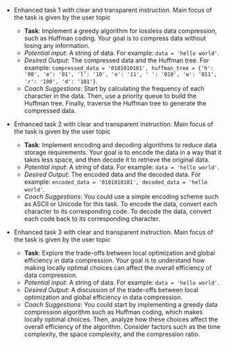 - Enhanced task 1 with clear and transparent instruction. Main focus of the task is given by the user topic
    
    - **Task**: Implement a greedy algorithm for lossless data compression, such as Huffman coding. Your goal is to compress data without losing any information.
    - _Potential input_: A string of data. For example: `data = 'hello world'`.
    - _Desired Output_: The compressed data and the Huffman tree. For example: `compressed_data = '0101010101', huffman_tree = {'h': '00', 'e': '01', 'l': '10', 'o': '11', ' ': '010', 'w': '011', 'r': '100', 'd': '101'}`.
    - _Coach Suggestions_: Start by calculating the frequency of each character in the data. Then, use a priority queue to build the Huffman tree. Finally, traverse the Huffman tree to generate the compressed data.
- Enhanced task 2 with clear and transparent instruction. Main focus of the task is given by the user topic
    
    - **Task**: Implement encoding and decoding algorithms to reduce data storage requirements. Your goal is to encode the data in a way that it takes less space, and then decode it to retrieve the original data.
    - _Potential input_: A string of data. For example: `data = 'hello world'`.
    - _Desired Output_: The encoded data and the decoded data. For example: `encoded_data = '0101010101', decoded_data = 'hello world'`.
    - _Coach Suggestions_: You could use a simple encoding scheme such as ASCII or Unicode for this task. To encode the data, convert each character to its corresponding code. To decode the data, convert each code back to its corresponding character.
- Enhanced task 3 with clear and transparent instruction. Main focus of the task is given by the user topic
    
    - **Task**: Explore the trade-offs between local optimization and global efficiency in data compression. Your goal is to understand how making locally optimal choices can affect the overall efficiency of data compression.
    - _Potential input_: A string of data. For example: `data = 'hello world'`.
    - _Desired Output_: A discussion of the trade-offs between local optimization and global efficiency in data compression.
    - _Coach Suggestions_: You could start by implementing a greedy data compression algorithm such as Huffman coding, which makes locally optimal choices. Then, analyze how these choices affect the overall efficiency of the algorithm. Consider factors such as the time complexity, the space complexity, and the compression ratio.